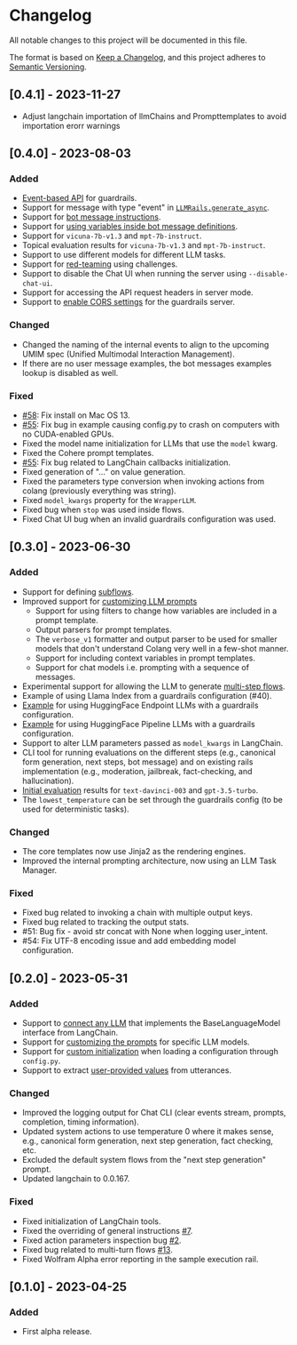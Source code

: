 # Changelog
All notable changes to this project will be documented in this file.

The format is based on [Keep a Changelog](https://keepachangelog.com/en/1.0.0/),
and this project adheres to [Semantic Versioning](https://semver.org/spec/v2.0.0.html).

## [0.4.1] - 2023-11-27
- Adjust langchain importation of llmChains and Prompttemplates to avoid importation erorr warnings

## [0.4.0] - 2023-08-03

### Added

- [Event-based API](./docs/user_guide/advanced/event-based-api.md) for guardrails.
- Support for message with type "event" in [`LLMRails.generate_async`](./docs/api/nemoguardrails.rails.llm.llmrails.md#method-llmrailsgenerate_async).
- Support for [bot message instructions](docs/user_guide/advanced/bot-message-instructions.md).
- Support for [using variables inside bot message definitions](./docs/user_guide/colang-language-syntax-guide.md#bot-messages-with-variables).
- Support for `vicuna-7b-v1.3` and `mpt-7b-instruct`.
- Topical evaluation results for `vicuna-7b-v1.3` and `mpt-7b-instruct`.
- Support to use different models for different LLM tasks.
- Support for [red-teaming](docs/user_guide/advanced/red-teaming.md) using challenges.
- Support to disable the Chat UI when running the server using `--disable-chat-ui`.
- Support for accessing the API request headers in server mode.
- Support to [enable CORS settings](docs/user_guide/server-guide.md#cors) for the guardrails server.

### Changed

- Changed the naming of the internal events to align to the upcoming UMIM spec (Unified Multimodal Interaction Management).
- If there are no user message examples, the bot messages examples lookup is disabled as well.

### Fixed

- [#58](https://github.com/NVIDIA/NeMo-Guardrails/issues/58): Fix install on Mac OS 13.
- [#55](https://github.com/NVIDIA/NeMo-Guardrails/issues/55): Fix bug in example causing config.py to crash on computers with no CUDA-enabled GPUs.
- Fixed the model name initialization for LLMs that use the `model` kwarg.
- Fixed the Cohere prompt templates.
- [#55](https://github.com/NVIDIA/NeMo-Guardrails/issues/83): Fix bug related to LangChain callbacks initialization.
- Fixed generation of "..." on value generation.
- Fixed the parameters type conversion when invoking actions from colang (previously everything was string).
- Fixed `model_kwargs` property for the `WrapperLLM`.
- Fixed bug when `stop` was used inside flows.
- Fixed Chat UI bug when an invalid guardrails configuration was used.

## [0.3.0] - 2023-06-30

### Added

- Support for defining [subflows](docs/user_guide/colang-language-syntax-guide.md#subflows).
- Improved support for [customizing LLM prompts](docs/user_guide/advanced/prompt-customization.md)
  - Support for using filters to change how variables are included in a prompt template.
  - Output parsers for prompt templates.
  - The `verbose_v1` formatter and output parser to be used for smaller models that don't understand Colang very well in a few-shot manner.
  - Support for including context variables in prompt templates.
  - Support for chat models i.e. prompting with a sequence of messages.
- Experimental support for allowing the LLM to generate [multi-step flows](docs/user_guide/configuration-guide.md#multi-step-generation).
- Example of using Llama Index from a guardrails configuration (#40).
- [Example](examples/llm/hf_endpoint) for using HuggingFace Endpoint LLMs with a guardrails configuration.
- [Example](examples/llm/hf_pipeline_dolly) for using HuggingFace Pipeline LLMs with a guardrails configuration.
- Support to alter LLM parameters passed as `model_kwargs` in LangChain.
- CLI tool for running evaluations on the different steps (e.g., canonical form generation, next steps, bot message) and on existing rails implementation (e.g., moderation, jailbreak, fact-checking, and hallucination).
- [Initial evaluation](nemoguardrails/eval/README.md) results for `text-davinci-003` and `gpt-3.5-turbo`.
- The `lowest_temperature` can be set through the guardrails config (to be used for deterministic tasks).

### Changed

- The core templates now use Jinja2 as the rendering engines.
- Improved the internal prompting architecture, now using an LLM Task Manager.

### Fixed

- Fixed bug related to invoking a chain with multiple output keys.
- Fixed bug related to tracking the output stats.
- #51: Bug fix - avoid str concat with None when logging user_intent.
- #54: Fix UTF-8 encoding issue and add embedding model configuration.

## [0.2.0] - 2023-05-31

### Added

- Support to [connect any LLM](./docs/user_guide/configuration-guide.md#supported-llm-models) that implements the BaseLanguageModel interface from  LangChain.
- Support for [customizing the prompts](./docs/user_guide/configuration-guide.md#llm-prompts) for specific LLM models.
- Support for [custom initialization](./docs/user_guide/configuration-guide.md#configuration-guide) when loading a configuration through `config.py`.
- Support to extract [user-provided values](./docs/user_guide/advanced/extract-user-provided-values.md) from utterances.

### Changed

- Improved the logging output for Chat CLI (clear events stream, prompts, completion, timing information).
- Updated system actions to use temperature 0 where it makes sense, e.g., canonical form generation, next step generation, fact checking, etc.
- Excluded the default system flows from the "next step generation" prompt.
- Updated langchain to 0.0.167.

### Fixed

- Fixed initialization of LangChain tools.
- Fixed the overriding of general instructions [#7](https://github.com/NVIDIA/NeMo-Guardrails/issues/7).
- Fixed action parameters inspection bug [#2](https://github.com/NVIDIA/NeMo-Guardrails/issues/2).
- Fixed bug related to multi-turn flows [#13](https://github.com/NVIDIA/NeMo-Guardrails/issues/13).
- Fixed Wolfram Alpha error reporting in the sample execution rail.

## [0.1.0] - 2023-04-25

### Added
- First alpha release.
